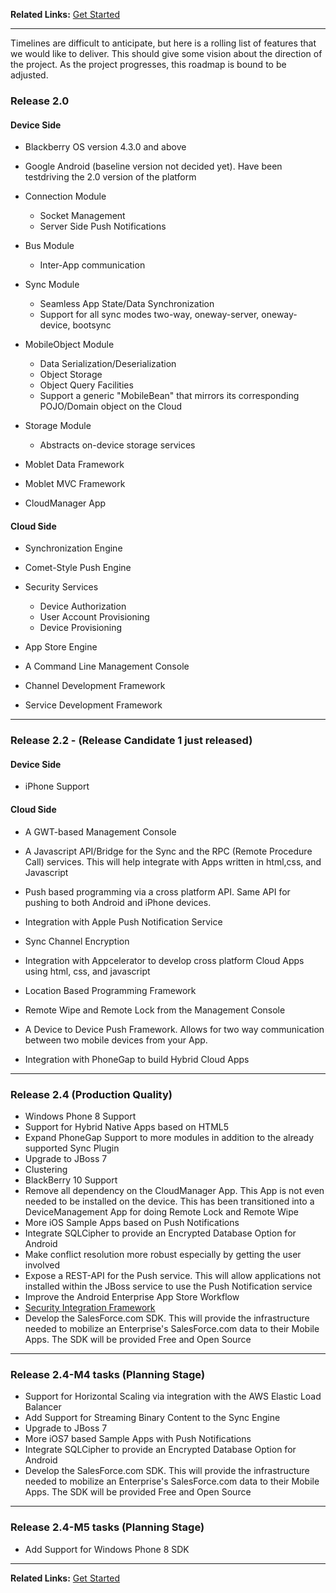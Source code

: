 **Related Links:** [Get Started](GetStarted.md)


---


Timelines are difficult to anticipate, but here is a rolling list of features that we would like to deliver. This should give some vision about the direction of the project. As the project progresses, this roadmap is bound to be adjusted.

### Release 2.0 ###

#### Device Side ####
  * Blackberry OS version 4.3.0 and above

  * Google Android (baseline version not decided yet). Have been testdriving the 2.0 version of the platform

  * Connection Module
    * Socket Management
    * Server Side Push Notifications

  * Bus Module
    * Inter-App communication

  * Sync Module
    * Seamless App State/Data Synchronization
    * Support for all sync modes two-way, oneway-server, oneway-device, bootsync

  * MobileObject Module
    * Data Serialization/Deserialization
    * Object Storage
    * Object Query Facilities
    * Support a generic "MobileBean" that mirrors its corresponding POJO/Domain object on the Cloud

  * Storage Module
    * Abstracts on-device storage services

  * Moblet Data Framework

  * Moblet MVC Framework

  * CloudManager App

#### Cloud Side ####
  * Synchronization Engine

  * Comet-Style Push Engine

  * Security Services
    * Device Authorization
    * User Account Provisioning
    * Device Provisioning

  * App Store Engine

  * A Command Line Management Console

  * Channel Development Framework

  * Service Development Framework


---


### Release 2.2 - (Release Candidate 1 just released) ###

#### Device Side ####
  * iPhone Support

#### Cloud Side ####

  * A GWT-based Management Console

  * A Javascript API/Bridge for the Sync and the RPC (Remote Procedure Call) services. This will help integrate with Apps written in html,css, and Javascript

  * Push based programming via a cross platform API. Same API for pushing to both Android and iPhone devices.

  * Integration with Apple Push Notification Service

  * Sync Channel Encryption

  * Integration with Appcelerator to develop cross platform Cloud Apps using html, css, and javascript

  * Location Based Programming Framework

  * Remote Wipe and Remote Lock from the Management Console

  * A Device to Device Push Framework. Allows for two way communication between two mobile devices from your App.

  * Integration with PhoneGap to build Hybrid Cloud Apps


---


### Release 2.4 (Production Quality) ###
  * Windows Phone 8 Support
  * Support for Hybrid Native Apps based on HTML5
  * Expand PhoneGap Support to more modules in addition to the already supported Sync Plugin
  * Upgrade to JBoss 7
  * Clustering
  * BlackBerry 10 Support
  * Remove all dependency on the CloudManager App. This App is not even needed to be installed on the device. This has been transitioned into a DeviceManagement App for doing Remote Lock and Remote Wipe
  * More iOS Sample Apps based on Push Notifications
  * Integrate SQLCipher to provide an Encrypted Database Option for Android
  * Make conflict resolution more robust especially by getting the user involved
  * Expose a REST-API for the Push service. This will allow applications not installed within the JBoss service to use the Push Notification service
  * Improve the Android Enterprise App Store Workflow
  * [Security Integration Framework](https://code.google.com/p/openmobster/issues/detail?id=161&can=1&q=label%3A2.4-M4)
  * Develop the SalesForce.com SDK. This will provide the infrastructure needed to mobilize an Enterprise's SalesForce.com data to their Mobile Apps. The SDK will be provided Free and Open Source


---


### Release 2.4-M4 tasks (Planning Stage) ###
  * Support for Horizontal Scaling via integration with the AWS Elastic Load Balancer
  * Add Support for Streaming Binary Content to the Sync Engine
  * Upgrade to JBoss 7
  * More iOS7 based Sample Apps with Push Notifications
  * Integrate SQLCipher to provide an Encrypted Database Option for Android
  * Develop the SalesForce.com SDK. This will provide the infrastructure needed to mobilize an Enterprise's SalesForce.com data to their Mobile Apps. The SDK will be provided Free and Open Source


---


### Release 2.4-M5 tasks (Planning Stage) ###

  * Add Support for Windows Phone 8 SDK


---

**Related Links:** [Get Started](GetStarted.md)